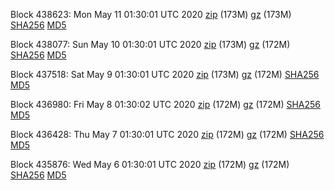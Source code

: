Block 438623: Mon May 11 01:30:01 UTC 2020 [zip](https://files.01coin.io/mainnet/2020-05-11/bootstrap.dat.zip) (173M) [gz](https://files.01coin.io/mainnet/2020-05-11/bootstrap.dat.tar.gz) (173M) [SHA256](https://files.01coin.io/mainnet/2020-05-11/sha256.txt) [MD5](https://files.01coin.io/mainnet/2020-05-11/md5.txt)

Block 438077: Sun May 10 01:30:01 UTC 2020 [zip](https://files.01coin.io/mainnet/2020-05-10/bootstrap.dat.zip) (173M) [gz](https://files.01coin.io/mainnet/2020-05-10/bootstrap.dat.tar.gz) (172M) [SHA256](https://files.01coin.io/mainnet/2020-05-10/sha256.txt) [MD5](https://files.01coin.io/mainnet/2020-05-10/md5.txt)

Block 437518: Sat May  9 01:30:01 UTC 2020 [zip](https://files.01coin.io/mainnet/2020-05-09/bootstrap.dat.zip) (173M) [gz](https://files.01coin.io/mainnet/2020-05-09/bootstrap.dat.tar.gz) (172M) [SHA256](https://files.01coin.io/mainnet/2020-05-09/sha256.txt) [MD5](https://files.01coin.io/mainnet/2020-05-09/md5.txt)

Block 436980: Fri May  8 01:30:02 UTC 2020 [zip](https://files.01coin.io/mainnet/2020-05-08/bootstrap.dat.zip) (172M) [gz](https://files.01coin.io/mainnet/2020-05-08/bootstrap.dat.tar.gz) (172M) [SHA256](https://files.01coin.io/mainnet/2020-05-08/sha256.txt) [MD5](https://files.01coin.io/mainnet/2020-05-08/md5.txt)

Block 436428: Thu May  7 01:30:01 UTC 2020 [zip](https://files.01coin.io/mainnet/2020-05-07/bootstrap.dat.zip) (172M) [gz](https://files.01coin.io/mainnet/2020-05-07/bootstrap.dat.tar.gz) (172M) [SHA256](https://files.01coin.io/mainnet/2020-05-07/sha256.txt) [MD5](https://files.01coin.io/mainnet/2020-05-07/md5.txt)

Block 435876: Wed May  6 01:30:01 UTC 2020 [zip](https://files.01coin.io/mainnet/2020-05-06/bootstrap.dat.zip) (172M) [gz](https://files.01coin.io/mainnet/2020-05-06/bootstrap.dat.tar.gz) (172M) [SHA256](https://files.01coin.io/mainnet/2020-05-06/sha256.txt) [MD5](https://files.01coin.io/mainnet/2020-05-06/md5.txt)
